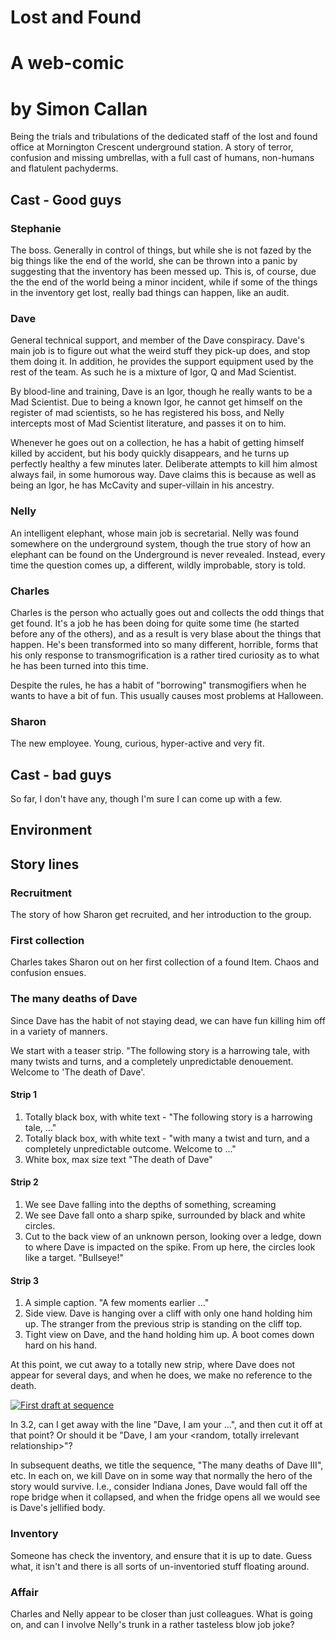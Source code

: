 # Lost and Found

# A web-comic

# by Simon Callan

Being the trials and tribulations of the dedicated staff of the lost and found office
at Mornington Crescent underground station. A story of terror, confusion and missing
umbrellas, with a full cast of humans, non-humans and flatulent pachyderms.

## Cast - Good guys

### Stephanie

The boss. Generally in control of things, but while she is not fazed by the big
things like the end of the world, she can be thrown into a panic by suggesting that
the inventory has been messed up. This is, of course, due the the end of the world
being a minor incident, while if some of the things in the inventory get lost, really
bad things can happen, like an audit.

### Dave

General technical support, and member of the Dave conspiracy. Dave's main job
is to figure out what the weird stuff they pick-up does, and stop them doing it.
In addition, he provides the support equipment used by the rest of the team. As
such he is a mixture of Igor, Q and Mad Scientist.

By blood-line and training, Dave is an Igor, though he really wants to be a Mad
Scientist. Due to being a known Igor, he cannot get himself on the register of mad
scientists, so he has registered his boss, and Nelly intercepts most of Mad Scientist
literature, and passes it on to him.

Whenever he goes out on a collection, he has a habit of getting himself killed by
accident, but his body quickly disappears, and he turns up perfectly healthy a few
minutes later. Deliberate attempts to kill him almost always fail, in some humorous
way. Dave claims this is because as well as being an Igor, he has McCavity and super-villain
in his ancestry.

### Nelly

An intelligent elephant, whose main job is secretarial. Nelly was found somewhere
on the underground system, though the true story of how an elephant can be found
on the Underground is never revealed. Instead, every time the question comes up,
a different, wildly improbable, story is told.

### Charles

Charles is the person who actually goes out and collects the odd things that get
found. It's a job he has been doing for quite some time (he started before
any of the others), and as a result is very blase about the things that happen.
He's been transformed into so many different, horrible, forms that his only
response to transmogrification is a rather tired curiosity as to what he has been
turned into this time.

Despite the rules, he has a habit of "borrowing" transmogifiers when he wants to
have a bit of fun. This usually causes most problems at Halloween.

### Sharon

The new employee. Young, curious, hyper-active and very fit.

## Cast - bad guys 

So far, I don't have any, though I'm sure I can come up with a few.

## Environment 

## Story lines 

### Recruitment

The story of how Sharon get recruited, and her introduction to the group.

### First collection

Charles takes Sharon out on her first collection of a found Item. Chaos and confusion
ensues.

### The many deaths of Dave

Since Dave has the habit of not staying dead, we can have fun killing him off in
a variety of manners.

We start with a teaser strip. "The following story is a harrowing tale, with
many twists and turns, and a completely unpredictable denouement. Welcome to 'The
death of Dave'.

#### Strip 1

1.  Totally black box, with white text - "The following story is a harrowing
tale, ..."
2.  Totally black box, with white text - "with many a twist and turn, and a completely
unpredictable outcome. Welcome to ..."
3.   White box, max size text "The death of Dave"

#### Strip 2 

 
1.  We see Dave falling into the depths of something, screaming
2.  We see Dave fall onto a sharp spike, surrounded by black and white circles.
3.  Cut to the back view of an unknown person, looking over a ledge, down to where
    Dave is impacted on the spike. From up here, the circles look like a target. "Bullseye!"
 

#### Strip 3
 
1.  A simple caption. "A few moments earlier ..."
2.  Side view. Dave is hanging over a cliff with only one hand holding him up. The
    stranger from the previous strip is standing on the cliff top.
3.  Tight view on Dave, and the hand holding him up. A boot comes down hard on his
    hand.
 

At this point, we cut away to a totally new strip, where Dave does not appear for
several days, and when he does, we make no reference to the death.

[![First draft at sequence](./DeathOfDave1_small.jpg)](./DeathOfDave1_large.jpg)

In 3.2, can I get away with the line "Dave, I am your ...", and then cut
it off at that point? Or should it be "Dave, I am your <random, totally
irrelevant relationship>"?

In subsequent deaths, we title the sequence, "The many deaths of Dave III",
etc. In each on, we kill Dave on in some way that normally the hero of the story
would survive. I.e., consider Indiana Jones, Dave would fall off the rope bridge
when it collapsed, and when the fridge opens all we would see is Dave's jellified
body.

### Inventory

Someone has check the inventory, and ensure that it is up to date. Guess what, it
isn't and there is all sorts of un-inventoried stuff floating around.

### Affair

Charles and Nelly appear to be closer than just colleagues. What is going on, and
can I involve Nelly's trunk in a rather tasteless blow job joke?
